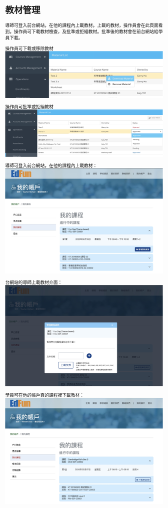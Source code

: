 # 教材管理

導師可登入前台網站，在他的課程內上載教材。上載的教材，操作員會在此頁面看到。操作員可下載教材檢查，及批準或拒絕教材。批準後的教材會在前台網站給學員下載。

操作員可下載或移除教材
![](images/17.jpg)

操作員可批準或拒絕教材
![](images/16.jpg)

導師可登入前台網站，在他的課程內上載教材：
![](images/18.jpg)

台網站的導師上載教材介面：
![](images/19.jpg)

學員可在他的帳戶頁的課程裡下載教材：
![](images/20.jpg)